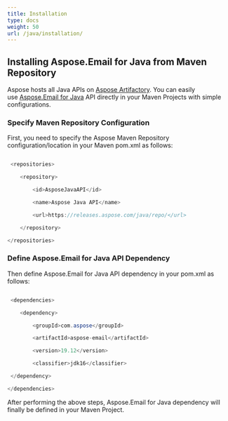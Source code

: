 ```yaml
---
title: Installation
type: docs
weight: 50
url: /java/installation/
---
```


## **Installing Aspose.Email for Java from Maven Repository**
Aspose hosts all Java APIs on [Aspose Artifactory](https://releases.aspose.com/). You can easily use [Aspose.Email for Java](https://releases.aspose.com/java/repo/com/aspose/aspose-email/) API directly in your Maven Projects with simple configurations.
### **Specify Maven Repository Configuration**
First, you need to specify the Aspose Maven Repository configuration/location in your Maven pom.xml as follows:

``` java

 <repositories>

    <repository>

        <id>AsposeJavaAPI</id>

        <name>Aspose Java API</name>

        <url>https://releases.aspose.com/java/repo/</url>

    </repository>

</repositories>

```
### **Define Aspose.Email for Java API Dependency**
Then define Aspose.Email for Java API dependency in your pom.xml as follows:

``` java

 <dependencies>

    <dependency>

        <groupId>com.aspose</groupId>

        <artifactId>aspose-email</artifactId>

        <version>19.12</version>

        <classifier>jdk16</classifier>

 </dependency>

</dependencies>

```

After performing the above steps, Aspose.Email for Java dependency will finally be defined in your Maven Project.
